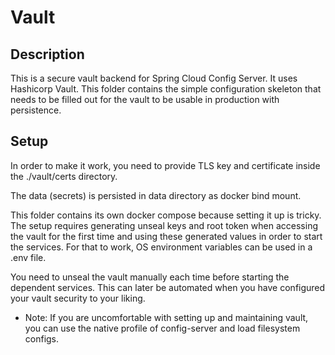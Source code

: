 # Vault
## Description
This is a secure vault backend for Spring Cloud Config Server. It uses Hashicorp Vault. This folder contains the simple 
configuration skeleton that needs to be filled out for the vault to be usable in production with persistence.

## Setup
In order to make it work, you need to provide TLS key and certificate inside the ./vault/certs directory.

The data (secrets) is persisted in data directory as docker bind mount.

This folder contains its own docker compose because setting it up is tricky. The setup requires generating unseal keys 
and root token when accessing the vault for the first time and using these generated values in order to start the services.
For that to work, OS environment variables can be used in a .env file.

You need to unseal the vault manually each time before starting the dependent services. This can later be automated when
you have configured your vault security to your liking.

* Note: If you are uncomfortable with setting up and maintaining vault, you can use the native profile of config-server 
and load filesystem configs.
